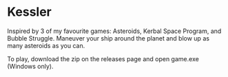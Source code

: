 # Kessler

Inspired by 3 of my favourite games: Asteroids, Kerbal Space Program, and Bubble Struggle.
Maneuver your ship around the planet and blow up as many asteroids as you can.

To play, download the zip on the releases page and open game.exe (Windows only). 